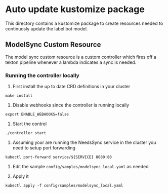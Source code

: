 # Auto update kustomize package

This directory contains a kustomize package to create resources needed to continuosly update
the label bot model.

## ModelSync Custom Resource

The model sync custom resource is a custom controller which fires off a tekton pipeline
whenever a lambda indicates a sync is needed.


### Running the controller locally

1. First install the up to date CRD definitions in your cluster

```
make install
```

1. Disable webhooks since the controller is running locally

```
export ENABLE_WEBHOOKS=false

```

1. Start the control

```
./controller start
```

1. Assuming your are running the NeedsSync service in the cluster you need to setup port forwarding

```
kubectl port-forward service/${SERVICE} 8080:80
```

1. Edit the sample `config/samples/modelsync_local.yaml` as needed

1. Apply it

```
kubectl apply -f config/samples/modelsync_local.yaml
```